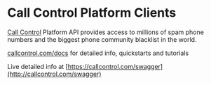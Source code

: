 # Call Control Platform Clients

[Call Control](https://www.callcontrol.com) Platform API provides access to millions of spam phone numbers and the biggest phone community blacklist in the world.

[callcontrol.com/docs](https://callcontrol.com/docs) for detailed info, quickstarts and tutorials

Live detailed info at [https://callcontrol.com/swagger](http://callcontrol.com/swagger)

